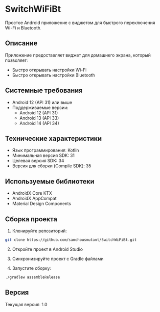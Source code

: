 # SwitchWiFiBt

Простое Android приложение с виджетом для быстрого переключения Wi-Fi и Bluetooth.

## Описание

Приложение предоставляет виджет для домашнего экрана, который позволяет:

- Быстро открывать настройки Wi-Fi
- Быстро открывать настройки Bluetooth

## Системные требования

- Android 12 (API 31) или выше
- Поддерживаемые версии:
  - Android 12 (API 31)
  - Android 13 (API 33)
  - Android 14 (API 34)

## Технические характеристики

- Язык программирования: Kotlin
- Минимальная версия SDK: 31
- Целевая версия SDK: 34
- Версия для сборки (Compile SDK): 35

## Используемые библиотеки

- AndroidX Core KTX
- AndroidX AppCompat
- Material Design Components

## Сборка проекта

1. Клонируйте репозиторий:
```bash
git clone https://github.com/sanchousmutant/SwitchWiFiBt.git
```

2. Откройте проект в Android Studio

3. Синхронизируйте проект с Gradle файлами

4. Запустите сборку:
```bash
./gradlew assembleRelease
```

## Версия

Текущая версия: 1.0 